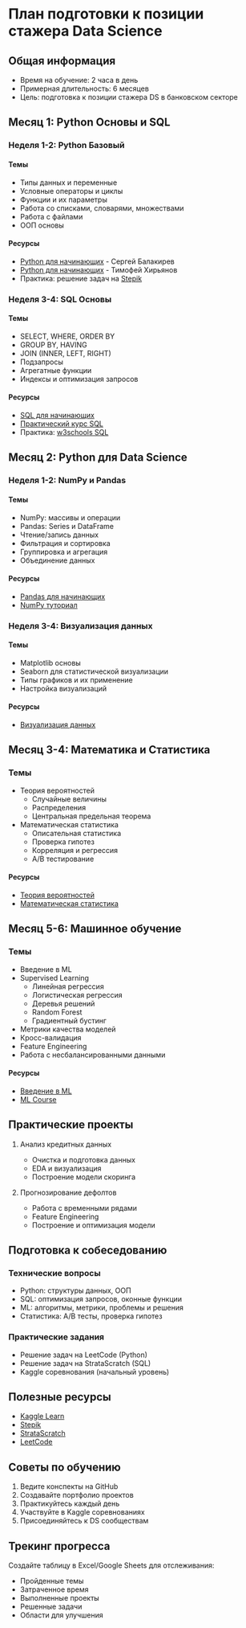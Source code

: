 # План подготовки к позиции стажера Data Science

## Общая информация
- Время на обучение: 2 часа в день
- Примерная длительность: 6 месяцев
- Цель: подготовка к позиции стажера DS в банковском секторе

## Месяц 1: Python Основы и SQL
### Неделя 1-2: Python Базовый
#### Темы
- Типы данных и переменные
- Условные операторы и циклы
- Функции и их параметры
- Работа со списками, словарями, множествами
- Работа с файлами
- ООП основы

#### Ресурсы
- [Python для начинающих](https://www.youtube.com/playlist?list=PLQAt0m1f9OHvv3BvCVizY3DZWbpC_Dw5E) - Сергей Балакирев
- [Python для начинающих](https://www.youtube.com/playlist?list=PLRDzFCPr95fLuusPXwvOPgXzBL3ZTzybY) - Тимофей Хирьянов
- Практика: решение задач на [Stepik](https://stepik.org/course/67/syllabus)

### Неделя 3-4: SQL Основы
#### Темы
- SELECT, WHERE, ORDER BY
- GROUP BY, HAVING
- JOIN (INNER, LEFT, RIGHT)
- Подзапросы
- Агрегатные функции
- Индексы и оптимизация запросов

#### Ресурсы
- [SQL для начинающих](https://www.youtube.com/playlist?list=PLDyJYA6aTY1lPhlF2iHiLlkDW6bd39VhI)
- [Практический курс SQL](https://www.youtube.com/playlist?list=PLv2AR-VdM3XqOqrTQVmfmYxq7vJHsE4jE)
- Практика: [w3schools SQL](https://www.w3schools.com/sql/default.asp)

## Месяц 2: Python для Data Science
### Неделя 1-2: NumPy и Pandas
#### Темы
- NumPy: массивы и операции
- Pandas: Series и DataFrame
- Чтение/запись данных
- Фильтрация и сортировка
- Группировка и агрегация
- Объединение данных

#### Ресурсы
- [Pandas для начинающих](https://www.youtube.com/playlist?list=PLQAt0m1f9OHvv3BvCVizY3DZWbpC_Dw5E)
- [NumPy туториал](https://www.youtube.com/watch?v=Iqb3GqH_HGk)

### Неделя 3-4: Визуализация данных
#### Темы
- Matplotlib основы
- Seaborn для статистической визуализации
- Типы графиков и их применение
- Настройка визуализаций

#### Ресурсы
- [Визуализация данных](https://www.youtube.com/playlist?list=PLQAt0m1f9OHvv3BvCVizY3DZWbpC_Dw5E)

## Месяц 3-4: Математика и Статистика
### Темы
- Теория вероятностей
  - Случайные величины
  - Распределения
  - Центральная предельная теорема
- Математическая статистика
  - Описательная статистика
  - Проверка гипотез
  - Корреляция и регрессия
  - A/B тестирование

#### Ресурсы
- [Теория вероятностей](https://www.youtube.com/playlist?list=PLVjLpKXnAGLXPaS7FRBjd5yZeXwJxZil2)
- [Математическая статистика](https://www.youtube.com/playlist?list=PLVjLpKXnAGLXPaS7FRBjd5yZeXwJxZil2)

## Месяц 5-6: Машинное обучение
### Темы
- Введение в ML
- Supervised Learning
  - Линейная регрессия
  - Логистическая регрессия
  - Деревья решений
  - Random Forest
  - Градиентный бустинг
- Метрики качества моделей
- Кросс-валидация
- Feature Engineering
- Работа с несбалансированными данными

#### Ресурсы
- [Введение в ML](https://www.youtube.com/playlist?list=PLVlY_7IJCMJeRfZ68eVfEcu-UcN9BbwiX)
- [ML Course](https://www.youtube.com/playlist?list=PLVlY_7IJCMJeRfZ68eVfEcu-UcN9BbwiX)

## Практические проекты
1. Анализ кредитных данных
   - Очистка и подготовка данных
   - EDA и визуализация
   - Построение модели скоринга
   
2. Прогнозирование дефолтов
   - Работа с временными рядами
   - Feature Engineering
   - Построение и оптимизация модели

## Подготовка к собеседованию
### Технические вопросы
- Python: структуры данных, ООП
- SQL: оптимизация запросов, оконные функции
- ML: алгоритмы, метрики, проблемы и решения
- Статистика: A/B тесты, проверка гипотез

### Практические задания
- Решение задач на LeetCode (Python)
- Решение задач на StrataScratch (SQL)
- Kaggle соревнования (начальный уровень)

## Полезные ресурсы
- [Kaggle Learn](https://www.kaggle.com/learn)
- [Stepik](https://stepik.org)
- [StrataScratch](https://www.stratascratch.com/)
- [LeetCode](https://leetcode.com/)

## Советы по обучению
1. Ведите конспекты на GitHub
2. Создавайте портфолио проектов
3. Практикуйтесь каждый день
4. Участвуйте в Kaggle соревнованиях
5. Присоединяйтесь к DS сообществам

## Трекинг прогресса
Создайте таблицу в Excel/Google Sheets для отслеживания:
- Пройденные темы
- Затраченное время
- Выполненные проекты
- Решенные задачи
- Области для улучшения
